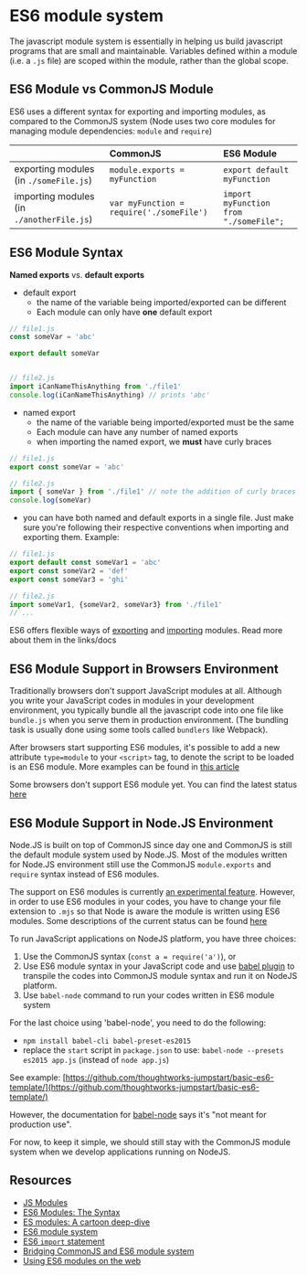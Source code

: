 # ES6 module system

The javascript module system is essentially in helping us build javascript programs that are small and maintainable. Variables defined within a module \(i.e. a `.js` file\) are scoped within the module, rather than the global scope.

## ES6 Module vs CommonJS Module

ES6 uses a different syntax for exporting and importing modules, as compared to the CommonJS system \(Node uses two core modules for managing module dependencies: `module` and `require`\)

|                                             | CommonJS                                 | ES6 Module                             |
| :------------------------------------------ | :--------------------------------------- | :------------------------------------- |
| exporting modules \(in `./someFile.js`\)    | `module.exports = myFunction`            | `export default myFunction`            |
| importing modules \(in `./anotherFile.js`\) | `var myFunction = require('./someFile')` | `import myFunction from "./someFile";` |

## ES6 Module Syntax

**Named exports** vs. **default exports**

* default export
  * the name of the variable being imported/exported can be different
  * Each module can only have **one** default export

```javascript
// file1.js
const someVar = 'abc'

export default someVar


// file2.js
import iCanNameThisAnything from './file1'
console.log(iCanNameThisAnything) // prints 'abc'
```

* named export
  * the name of the variable being imported/exported must be the same
  * Each module can have any number of named exports
  * when importing the named export, we **must** have curly braces

```javascript
// file1.js
export const someVar = 'abc'

// file2.js
import { someVar } from './file1' // note the addition of curly braces
console.log(someVar)
```

* you can have both named and default exports in a single file. Just make sure you're following their respective conventions when importing and exporting them. Example:

```javascript
// file1.js
export default const someVar1 = 'abc'
export const someVar2 = 'def'
export const someVar3 = 'ghi'

// file2.js
import someVar1, {someVar2, someVar3} from './file1'
// ...
```

ES6 offers flexible ways of [exporting](https://developer.mozilla.org/en-US/docs/Web/JavaScript/Reference/Statements/export) and [importing](https://developer.mozilla.org/en-US/docs/Web/JavaScript/Reference/Statements/import) modules. Read more about them in the links/docs

## ES6 Module Support in Browsers Environment

Traditionally browsers don't support JavaScript modules at all. Although you write your JavaScript codes in modules in your development environment, you typically bundle all the javascript code into one file like `bundle.js` when you serve them in production environment. \(The bundling task is usually done using some tools called `bundlers` like Webpack\).

After browsers start supporting ES6 modules, it's possible to add a new attribute `type=module` to your `<script>` tag, to denote the script to be loaded is an ES6 module. More examples can be found in [this article](https://www.contentful.com/blog/2017/04/04/es6-modules-support-lands-in-browsers-is-it-time-to-rethink-bundling/)

Some browsers don't support ES6 module yet. You can find the latest status [here](https://caniuse.com/#feat=es6-module)

## ES6 Module Support in Node.JS Environment

Node.JS is built on top of CommonJS since day one and CommonJS is still the default module system used by Node.JS. Most of the modules written for Node.JS environment still use the CommonJS `module.exports` and `require` syntax instead of ES6 modules.

The support on ES6 modules is currently [an experimental feature](https://nodejs.org/api/esm.html). However, in order to use ES6 modules in your codes, you have to change your file extension to `.mjs` so that Node is aware the module is written using ES6 modules. Some descriptions of the current status can be found [here](https://github.com/nodejs/node-eps/blob/master/002-es-modules.md)

To run JavaScript applications on NodeJS platform, you have three choices:

1. Use the CommonJS syntax \(`const a = require('a')`\), or
2. Use ES6 module syntax in your JavaScript code and use [babel plugin](https://babeljs.io/docs/en/babel-plugin-transform-es2015-modules-commonjs) to transpile the codes into CommonJS module syntax and run it on NodeJS platform.
3. Use `babel-node` command to run your codes written in ES6 module system

For the last choice using 'babel-node', you need to do the following:

   * `npm install babel-cli babel-preset-es2015`
   * replace the `start` script in `package.json` to use: `babel-node --presets es2015 app.js` \(instead of `node app.js`\)

See example: [https://github.com/thoughtworks-jumpstart/basic-es6-template/](https://github.com/thoughtworks-jumpstart/basic-es6-template/)

However, the documentation for [babel-node](https://babeljs.io/docs/en/babel-node) says it's "not meant for production use".

For now, to keep it simple, we should still stay with the CommonJS module system when we develop applications running on NodeJS.

## Resources

* [JS Modules](http://jsmodules.io/)
* [ES6 Modules: The Syntax](http://2ality.com/2014/09/es6-modules-final.html)
* [ES modules: A cartoon deep-dive](https://hacks.mozilla.org/2018/03/es-modules-a-cartoon-deep-dive/)
* [ES6 module system](https://ponyfoo.com/articles/es6-modules-in-depth#the-es6-module-system)
* [ES6 `import` statement](https://developer.mozilla.org/en-US/docs/Web/JavaScript/Reference/Statements/import)
* [Bridging CommonJS and ES6 module system](https://medium.com/web-on-the-edge/es-modules-in-node-today-32cff914e4b)
* [Using ES6 modules on the web](https://developers.google.com/web/fundamentals/primers/modules)

